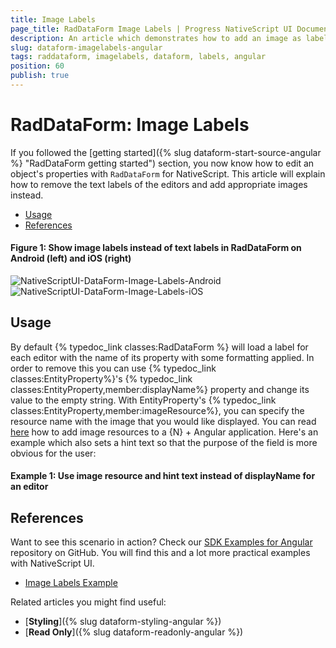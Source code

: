 ```yaml
---
title: Image Labels
page_title: RadDataForm Image Labels | Progress NativeScript UI Documentation
description: An article which demonstrates how to add an image as label in RadDataForm for NativeScript.
slug: dataform-imagelabels-angular
tags: raddataform, imagelabels, dataform, labels, angular
position: 60
publish: true
---
```


# RadDataForm: Image Labels

If you followed the [getting started]({% slug dataform-start-source-angular %} "RadDataForm getting started") section, you now know how to edit an object's properties with `RadDataForm` for NativeScript. This article will explain how to remove the text labels of the editors and add appropriate images instead.

* [Usage](#usage)
* [References](#references)

#### Figure 1: Show image labels instead of text labels in RadDataForm on Android (left) and iOS (right)

![NativeScriptUI-DataForm-Image-Labels-Android](/controls/NativeScript/DataForm/images/dataform-imagelabels-android.png "Image Labels in RadDataForm in Android") ![NativeScriptUI-DataForm-Image-Labels-iOS](/controls/NativeScript/DataForm/images/dataform-imagelabels-ios.png "Image Labels in RadDataForm in iOS")

## Usage

By default {% typedoc_link classes:RadDataForm %} will load a label for each editor with the name of its property with some formatting applied. In order to remove this you can use {% typedoc_link classes:EntityProperty%}'s {% typedoc_link classes:EntityProperty,member:displayName%} property and change its value to the empty string. With EntityProperty's {% typedoc_link classes:EntityProperty,member:imageResource%}, you can specify the resource name with the image that you would like displayed. You can read <a href="https://docs.nativescript.org/angular/ui/images.html#adding-android-resources" target="_blank">here</a> how to add image resources to a  {N} + Angular application. Here's an example which also sets a hint text so that the purpose of the field is more obvious for the user:

#### Example 1: Use image resource and hint text instead of displayName for an editor

<snippet id='dataform-image-labels-xml'/>

## References

Want to see this scenario in action?
Check our [SDK Examples for Angular](https://github.com/telerik/nativescript-ui-samples-angular) repository on GitHub. You will find this and a lot more practical examples with NativeScript UI.

* [Image Labels Example](https://github.com/telerik/nativescript-ui-samples-angular/tree/master/dataform/app/examples/image-labels)

Related articles you might find useful:

* [**Styling**]({% slug dataform-styling-angular %})
* [**Read Only**]({% slug dataform-readonly-angular %})
